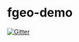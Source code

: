 # fgeo-demo

[![Gitter](https://badges.gitter.im/fgeo-demo/community.svg)](https://gitter.im/fgeo-demo/community?utm_source=badge&utm_medium=badge&utm_campaign=pr-badge&utm_content=badge)